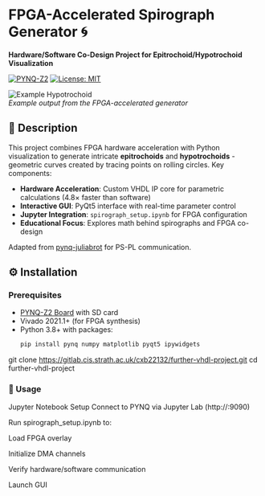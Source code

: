 # FPGA-Accelerated Spirograph Generator 🌀
**Hardware/Software Co-Design Project for Epitrochoid/Hypotrochoid Visualization**

[![PYNQ-Z2](https://img.shields.io/badge/Platform-PYNQ_Z2_FPGA-blue)](http://www.pynq.io/)
[![License: MIT](https://img.shields.io/badge/License-MIT-yellow.svg)](LICENSE)

![Example Hypotrochoid](https://via.placeholder.com/400x300?text=Sample+Hypotrochoid)  
*Example output from the FPGA-accelerated generator*

## 📖 Description
This project combines FPGA hardware acceleration with Python visualization to generate intricate **epitrochoids** and **hypotrochoids** - geometric curves created by tracing points on rolling circles. Key components:

- **Hardware Acceleration**: Custom VHDL IP core for parametric calculations (4.8× faster than software)
- **Interactive GUI**: PyQt5 interface with real-time parameter control
- **Jupyter Integration**: `spirograph_setup.ipynb` for FPGA configuration
- **Educational Focus**: Explores math behind spirographs and FPGA co-design

Adapted from [pynq-juliabrot](https://github.com/FredKellerman/pynq-juliabrot) for PS-PL communication.

## ⚙️ Installation

### Prerequisites
- [PYNQ-Z2 Board](https://www.tul.com.tw/Products/PYNQ-Z2.html) with SD card
- Vivado 2021.1+ (for FPGA synthesis)
- Python 3.8+ with packages:  
  ```bash
  pip install pynq numpy matplotlib pyqt5 ipywidgets

git clone https://gitlab.cis.strath.ac.uk/cxb22132/further-vhdl-project.git
cd further-vhdl-project


### 🚀 Usage
Jupyter Notebook Setup
Connect to PYNQ via Jupyter Lab (http://<board-ip>:9090)

Run spirograph_setup.ipynb to:

Load FPGA overlay

Initialize DMA channels

Verify hardware/software communication

Launch GUI
